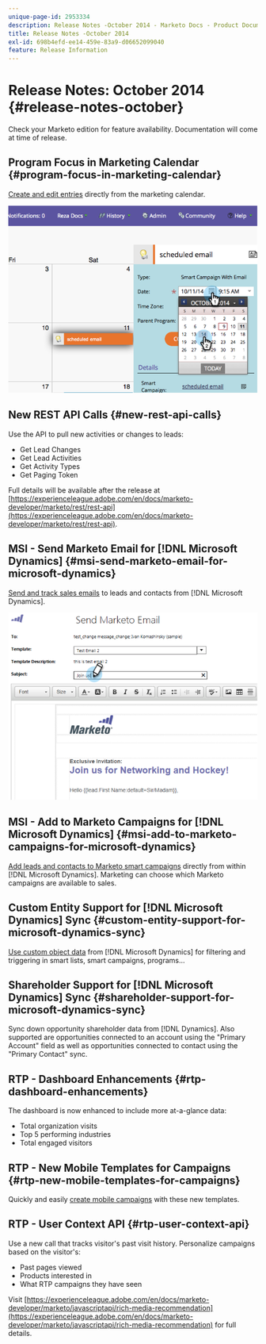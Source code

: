 ```yaml
---
unique-page-id: 2953334
description: Release Notes -October 2014 - Marketo Docs - Product Documentation
title: Release Notes -October 2014
exl-id: 698b4efd-ee14-459e-83a9-d06652099040
feature: Release Information
---
```

# Release Notes: October 2014 {#release-notes-october}

Check your Marketo edition for feature availability. Documentation will come at time of release.

## Program Focus in Marketing Calendar {#program-focus-in-marketing-calendar}

[Create and edit entries](/help/marketo/product-docs/core-marketo-concepts/marketing-calendar/understanding-the-calendar/understand-enable-program-focus.md) directly from the marketing calendar.

![](assets/image2014-10-20-11-3a48-3a51.png)

## New REST API Calls {#new-rest-api-calls}

Use the API to pull new activities or changes to leads:

* Get Lead Changes
* Get Lead Activities
* Get Activity Types
* Get Paging Token

Full details will be available after the release at [https://experienceleague.adobe.com/en/docs/marketo-developer/marketo/rest/rest-api](https://experienceleague.adobe.com/en/docs/marketo-developer/marketo/rest/rest-api).

## MSI - Send Marketo Email for [!DNL Microsoft Dynamics] {#msi-send-marketo-email-for-microsoft-dynamics}

[Send and track sales emails](/help/marketo/product-docs/marketo-sales-insight/msi-for-microsoft-dynamics/setting-up-and-using/send-a-marketo-sales-email-from-microsoft-dynamics.md) to leads and contacts from [!DNL Microsoft Dynamics].

![](assets/image2014-10-20-11-3a49-3a25.png)

## MSI - Add to Marketo Campaigns for [!DNL Microsoft Dynamics] {#msi-add-to-marketo-campaigns-for-microsoft-dynamics}

[Add leads and contacts to Marketo smart campaigns](/help/marketo/product-docs/marketo-sales-insight/msi-for-microsoft-dynamics/setting-up-and-using/add-a-lead-contact-to-a-marketo-campaign-from-microsoft-dynamics.md) directly from within [!DNL Microsoft Dynamics]. Marketing can choose which Marketo campaigns are available to sales.

## Custom Entity Support for [!DNL Microsoft Dynamics] Sync {#custom-entity-support-for-microsoft-dynamics-sync}

[Use custom object data](/help/marketo/product-docs/crm-sync/microsoft-dynamics-sync/microsoft-dynamics-sync-details/enable-sync-for-a-custom-entity.md) from [!DNL Microsoft Dynamics] for filtering and triggering in smart lists, smart campaigns, programs...

## Shareholder Support for [!DNL Microsoft Dynamics] Sync {#shareholder-support-for-microsoft-dynamics-sync}

Sync down opportunity shareholder data from [!DNL Dynamics]. Also supported are opportunities connected to an account using the "Primary Account" field as well as opportunities connected to contact using the "Primary Contact" sync.

## RTP - Dashboard Enhancements {#rtp-dashboard-enhancements}

The dashboard is now enhanced to include more at-a-glance data:

* Total organization visits
* Top 5 performing industries
* Total engaged visitors

## RTP - New Mobile Templates for Campaigns {#rtp-new-mobile-templates-for-campaigns}

Quickly and easily [create mobile campaigns](/help/marketo/product-docs/web-personalization/using-templates/using-templates-to-create-web-campaigns.md) with these new templates.

## RTP - User Context API {#rtp-user-context-api}

Use a new call that tracks visitor's past visit history. Personalize campaigns based on the visitor's:

* Past pages viewed
* Products interested in
* What RTP campaigns they have seen

Visit [https://experienceleague.adobe.com/en/docs/marketo-developer/marketo/javascriptapi/rich-media-recommendation](https://experienceleague.adobe.com/en/docs/marketo-developer/marketo/javascriptapi/rich-media-recommendation) for full details.
